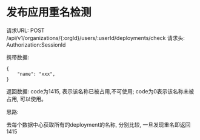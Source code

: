 发布应用重名检测
=============

请求URL: POST /api/v1/organizations/{:orgId}/users/:userId/deployments/check
请求头: Authorization:SessionId

携带数据:
```
{
    "name": "xxx",
}
```

返回数据: code为1415, 表示该名称已被占用,不可使用; code为0表示该名称未被占用, 可以使用。

思路:

去每个数据中心获取所有的deployment的名称, 分别比较, 一旦发现重名即返回1415

